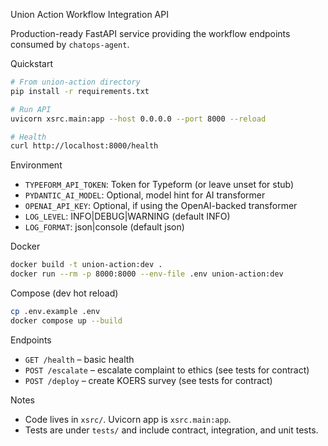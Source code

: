 Union Action Workflow Integration API

Production-ready FastAPI service providing the workflow endpoints consumed by `chatops-agent`.

Quickstart

```bash
# From union-action directory
pip install -r requirements.txt

# Run API
uvicorn xsrc.main:app --host 0.0.0.0 --port 8000 --reload

# Health
curl http://localhost:8000/health
```

Environment

- `TYPEFORM_API_TOKEN`: Token for Typeform (or leave unset for stub)
- `PYDANTIC_AI_MODEL`: Optional, model hint for AI transformer
- `OPENAI_API_KEY`: Optional, if using the OpenAI-backed transformer
- `LOG_LEVEL`: INFO|DEBUG|WARNING (default INFO)
- `LOG_FORMAT`: json|console (default json)

Docker

```bash
docker build -t union-action:dev .
docker run --rm -p 8000:8000 --env-file .env union-action:dev
```

Compose (dev hot reload)

```bash
cp .env.example .env
docker compose up --build
```

Endpoints

- `GET /health` – basic health
- `POST /escalate` – escalate complaint to ethics (see tests for contract)
- `POST /deploy` – create KOERS survey (see tests for contract)

Notes

- Code lives in `xsrc/`. Uvicorn app is `xsrc.main:app`.
- Tests are under `tests/` and include contract, integration, and unit tests.


